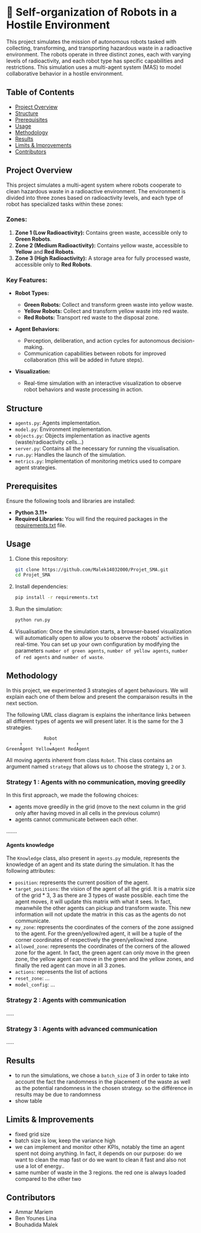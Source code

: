 # 🤖 Self-organization of Robots in a Hostile Environment  

This project simulates the mission of autonomous robots tasked with collecting, transforming, and transporting hazardous waste in a radioactive environment. The robots operate in three distinct zones, each with varying levels of radioactivity, and each robot type has specific capabilities and restrictions. This simulation uses a multi-agent system (MAS) to model collaborative behavior in a hostile environment.

## Table of Contents  

- [Project Overview](#project-overview)
- [Structure](#structure)
- [Prerequisites](#prerequisites)
- [Usage](#usage)
- [Methodology](#methodology)
- [Results](#results)
- [Limits & Improvements](#limits)
- [Contributors](#contributors)

## Project Overview

This project simulates a multi-agent system where robots cooperate to clean hazardous waste in a radioactive environment. The environment is divided into three zones based on radioactivity levels, and each type of robot has specialized tasks within these zones:

### **Zones:**

1. **Zone 1 (Low Radioactivity):** Contains green waste, accessible only to **Green Robots**.
2. **Zone 2 (Medium Radioactivity):** Contains yellow waste, accessible to **Yellow** and **Red Robots**.
3. **Zone 3 (High Radioactivity):** A storage area for fully processed waste, accessible only to **Red Robots**.

### **Key Features:**

- **Robot Types:**  
  - **Green Robots:** Collect and transform green waste into yellow waste.  
  - **Yellow Robots:** Collect and transform yellow waste into red waste.  
  - **Red Robots:** Transport red waste to the disposal zone.  

- **Agent Behaviors:**  
  - Perception, deliberation, and action cycles for autonomous decision-making.  
  - Communication capabilities between robots for improved collaboration (this will be added in future steps).  

- **Visualization:**  
  - Real-time simulation with an interactive visualization to observe robot behaviors and waste processing in action.


## Structure

  - `agents.py`: Agents implementation.
  - `model.py`: Environment implementation.
  - `objects.py`: Objects implementation as inactive agents (waste/radioactivity cells...)
  - `server.py`: Contains all the necessary for running the visualisation.
  - `run.py`: Handles the launch of the simulation.
  - `metrics.py`: Implementation of monitoring metrics used to compare agent strategies.

## Prerequisites  

Ensure the following tools and libraries are installed:  

- **Python 3.11+**  
- **Required Libraries:** You will find the required packages in the [requirements.txt](#requirements.txt) file.


## Usage  

1. Clone this repository:
    ```bash
    git clone https://github.com/Malek14032000/Projet_SMA.git
    cd Projet_SMA
    ```
   
2. Install dependencies:
    ```bash
    pip install -r requirements.txt
    ```

3. Run the simulation:
    ```bash
    python run.py
    ```

4. Visualisation: 
Once the simulation starts, a browser-based visualization will automatically open to allow you to observe the robots' activities in real-time. You can set up your own configuration by modifying the parameters `number of green agents`, `number of yellow agents`, `number of red agents` and  `number of waste`.

## Methodology

In this project, we experimented 3 strategies of agent behaviours. We will explain each one of them below and present the comparaison results in the next section.

The following UML class diagram is explains the inheritance links between all different types of agents we will present later. It is the same for the 3 strategies.

```
              Robot
     ↑          ↑         ↑
GreenAgent YellowAgent RedAgent
```

All moving agents inherent from class `Robot`. This class contains an argument named `strategy` that allows us to choose the strategy `1`, `2` or `3`.


### Strategy 1 : Agents with no communication, moving greedily

In this first approach, we made the following choices:
- agents move greedily in the grid (move to the next column in the grid only after having moved in all cells in the previous column)
- agents cannot communicate between each other. 

.......






#### **Agents knowledge**
The `Knowledge` class, also present in `agents.py` module, represents the knowledge of an agent and its state during the simulation. It has the following attributes:

- `position`: represents the current position of the agent.
- `target_positions`: the vision of the agent of all the grid. It is a matrix size of the grid * 3, 3 as there are 3 types of waste possible. each time the agent moves, it will update this matrix with what it sees. In fact, meanwhile the other agents can pickup and transform waste. This new information will not update the matrix in this cas as the agents do not communicate.
- `my_zone`: represents the coordinates of the corners of the zone assigned to the agent. For the green/yellow/red agent, it will be a tuple of the corner coordinates of respectively the green/yellow/red zone.
- `allowed_zone`: represents the coordinates of the corners of the allowed zone for the agent. In fact, the green agent can only move in the green zone, the yellow agent can move in the green and the yellow zones, and finally the red agent can move in all 3 zones.
- `actions`: represents the list of actions
- `reset_zone`: ...
- `model_config`: ...

### Strategy 2 : Agents with communication

.....


### Strategy 3 : Agents with advanced communication

.....

## Results
- to run the simulations, we chose a `batch_size` of 3 in order to take into account the fact the randomness in the placement of the waste as well as the potential randomness in the chosen strategy. so the différence in results may be due to randomness
- show table



## Limits & Improvements
- fixed grid size
- batch size is low, keep the variance high
- we can implement and monitor other KPIs, notably the time an agent spent not doing anything. In fact, it depends on our purpose: do we want to clean the map fast or do we want to clean it fast and also not use a lot of energy..
- same number of waste in the 3 regions. the red one is always loaded compared to the other two


## Contributors

- Ammar Mariem
- Ben Younes Lina
- Bouhadida Malek